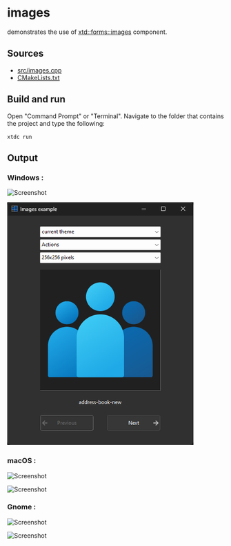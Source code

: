 # images

demonstrates the use of [xtd::forms::images](https://gammasoft71.github.io/xtd/reference_guides/latest/classxtd_1_1forms_1_1images.html) component.

## Sources

* [src/images.cpp](src/images.cpp)
* [CMakeLists.txt](CMakeLists.txt)

## Build and run

Open "Command Prompt" or "Terminal". Navigate to the folder that contains the project and type the following:

```shell
xtdc run
```

## Output

### Windows :

![Screenshot](../../../../docs/pictures/examples/images_w.png)

![Screenshot](../../../../docs/pictures/examples/images_wd.png)

### macOS :

![Screenshot](../../../../docs/pictures/examples/images_m.png)

![Screenshot](../../../../docs/pictures/examples/images_md.png)

### Gnome :

![Screenshot](../../../../docs/pictures/examples/images_g.png)

![Screenshot](../../../../docs/pictures/examples/images_gd.png)
